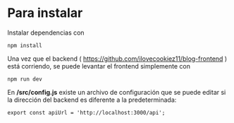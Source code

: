 # Para instalar

Instalar dependencias con
```
npm install
```

Una vez que el backend ( https://github.com/ilovecookiez11/blog-frontend ) está corriendo, se puede levantar el frontend simplemente con
```
npm run dev
```

En **/src/config.js** existe un archivo de configuración que se puede editar si la dirección del backend es diferente a la predeterminada:
```
export const apiUrl = 'http://localhost:3000/api';
```

